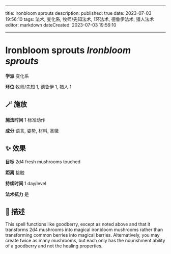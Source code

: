 
---
title: Ironbloom sprouts
description: 
published: true
date: 2023-07-03 19:56:10
tags: 法术, 变化系, 牧师/先知法术, 1环法术, 德鲁伊法术, 猎人法术
editor: markdown
dateCreated: 2023-07-03 19:56:10

---

# **Ironbloom sprouts** *Ironbloom sprouts*

**学派** 变化系 

**环位** 牧师/先知 1, 德鲁伊 1, 猎人 1

## 🪄 施放

**施法时间** 1 标准动作

**成分** 语言, 姿势, 材料, 圣徽

## ✨ 效果 

**目标** 2d4 fresh mushrooms touched 

**距离** 接触  

**持续时间** 1 day/level 

**法术抗力** 是

## 📖 描述

This spell functions like goodberry, except as noted above and that it transforms 2d4 mushrooms into magical ironbloom mushrooms rather than transforming common berries into magical berries. Alternatively, you may create twice as many mushrooms, but each only has the nourishment ability of a goodberry and not the healing properties.
    